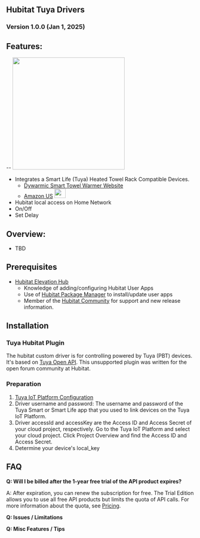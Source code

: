 ## Hubitat Tuya Drivers

### Version 1.0.0 (Jan 1, 2025) 

## Features:
-- 
<a href="https://www.amazon.com/Dywarmic-Smart-Towel-Warmer-Coolbreeze/dp/B0D9Y8DSMS" target="_blank"> <img src=http://raw.githubusercontent.com/KurtSanders/Hubitat-Smart-Life/refs/heads/main/Images/Dywarmic%20Warmer%20Top%20Down.jpg target="_blank" width="300" height="300" /> </a>

* Integrates a Smart Life (Tuya) Heated Towel Rack Compatible Devices.
	* [Dywarmic Smart Towel Warmer Website](https://www.dywarmic.com/)
	* [Amazon US](https://www.amazon.com/Dywarmic-Smart-Towel-Warmer-Coolbreeze/dp/B0D9Y8DSMS) <a href="https://www.amazon.com/Dywarmic-Smart-Towel-Warmer-Coolbreeze/dp/B0D9Y8DSMS target=_blank"> <img src="http://raw.githubusercontent.com/KurtSanders/Hubitat-Smart-Life/refs/heads/main/Images/amazon-link-logo.jpg" width="30" height="25" /> </a>
* Hubitat local access on Home Network
* On/Off
* Set Delay

## Overview:

* TBD

## Prerequisites 
* [Hubitat Elevation Hub](https://hubitat.com/)
	* Knowledge of adding/configuring Hubitat User Apps  
	* Use of [Hubitat Package Manager](https://hubitatpackagemanager.hubitatcommunity.com/installing.html) to install/update user apps
	* Member of the [Hubitat Community](https://community.hubitat.com/) for support and new release information.

## Installation
### Tuya Hubitat Plugin

The hubitat custom driver is for controlling powered by Tuya (PBT) devices. It's based on [Tuya Open API](https://developer.tuya.com/en/docs/cloud/?_source=2e646f88eae60b7eb595e94fc3866975). This unsupported plugin was written for the open forum community at Hubitat.

### Preparation

1. [Tuya IoT Platform Configuration](https://github.com/tuya/tuya-homebridge/wiki/Tuya-IoT-Platform-Configuration-Guide-Using-Smart-Home-PaaS?_source=d8fba44feeef4757f7f22a14c2295f3f)
2. Driver username and password: The username and password of the Tuya Smart or Smart Life app that you used to link devices on the Tuya IoT Platform.
3. Driver accessId and accessKey are the Access ID and Access Secret of your cloud project, respectively. Go to the Tuya IoT Platform and select your cloud project. Click Project Overview and find the Access ID and Access Secret.
4. Determine your device's local_key

## FAQ

**Q: Will I be billed after the 1-year free trial of the API product expires?**

A: After expiration, you can renew the subscription for free. The Trial Edition allows you to use all free API products but limits the quota of API calls. For more information about the quota, see [Pricing](https://developer.tuya.com/en/docs/iot/membership-service?id=K9m8k45jwvg9j&_source=bb1b5b405f43ab2b3c7a7cb9ca95773d).

**Q: Issues / Limitations** 

**Q: Misc Features / Tips**
